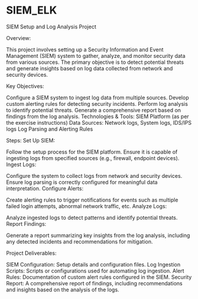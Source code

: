 # SIEM_ELK
SIEM Setup and Log Analysis Project

Overview:

This project involves setting up a Security Information and Event Management (SIEM) system to gather, analyze, and monitor security data from various sources. The primary objective is to detect potential threats and generate insights based on log data collected from network and security devices.

Key Objectives:

Configure a SIEM system to ingest log data from multiple sources.
Develop custom alerting rules for detecting security incidents.
Perform log analysis to identify potential threats.
Generate a comprehensive report based on findings from the log analysis.
Technologies & Tools:
SIEM Platform (as per the exercise instructions)
Data Sources: Network logs, System logs, IDS/IPS logs
Log Parsing and Alerting Rules

Steps:
Set Up SIEM:

Follow the setup process for the SIEM platform.
Ensure it is capable of ingesting logs from specified sources (e.g., firewall, endpoint devices).
Ingest Logs:

Configure the system to collect logs from network and security devices.
Ensure log parsing is correctly configured for meaningful data interpretation.
Configure Alerts:

Create alerting rules to trigger notifications for events such as multiple failed login attempts, abnormal network traffic, etc.
Analyze Logs:

Analyze ingested logs to detect patterns and identify potential threats.
Report Findings:

Generate a report summarizing key insights from the log analysis, including any detected incidents and recommendations for mitigation.

Project Deliverables:

SIEM Configuration: Setup details and configuration files.
Log Ingestion Scripts: Scripts or configurations used for automating log ingestion.
Alert Rules: Documentation of custom alert rules configured in the SIEM.
Security Report: A comprehensive report of findings, including recommendations and insights based on the analysis of the logs.
